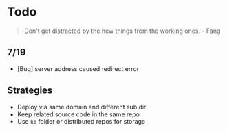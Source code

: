 # Todo

> Don't get distracted by the new things from the working ones. - Fang

## 7/19

- [Bug] server address caused redirect error

## Strategies

- Deploy via same domain and different sub dir
- Keep related source code in the same repo
- Use `kb` folder or distributed repos for storage

